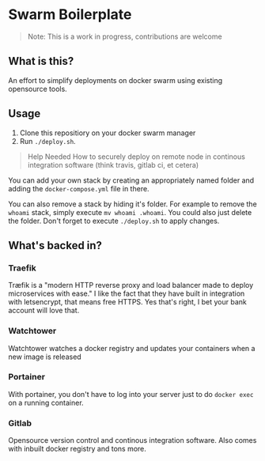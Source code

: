 # Swarm Boilerplate

> Note:
> This is a work in progress, contributions are welcome

## What is this?

An effort to simplify deployments on docker swarm using existing opensource tools.

## Usage

1. Clone this repositiory on your docker swarm manager 
2. Run `./deploy.sh`. 

> Help Needed
> How to securely deploy on remote node in continous integration software (think travis, gitlab ci, et cetera)

You can add your own stack by creating an appropriately named folder and adding the `docker-compose.yml` file in there. 

You can also remove a stack by hiding it's folder. For example to remove the `whoami` stack, simply execute `mv whoami .whoami`. You could also just delete the folder. Don't forget to execute `./deploy.sh` to apply changes. 

## What's backed in?

### Traefik

Træfik is a "modern HTTP reverse proxy and load balancer made to deploy microservices with ease." I like the fact that they have built in integration with letsencrypt, that means free HTTPS. Yes that's right, I bet your bank account will love that.

### Watchtower

Watchtower watches a docker registry and updates your containers when a new image is released

### Portainer

With portainer, you don't have to log into your server just to do `docker exec` on a running container.

### Gitlab

Opensource version control and continous integration software. Also comes with inbuilt docker registry and tons more. 
